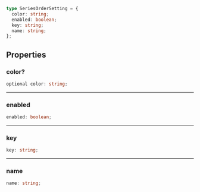 ```ts
type SeriesOrderSetting = {
  color: string;
  enabled: boolean;
  key: string;
  name: string;
};
```

## Properties

### color?

```ts
optional color: string;
```

---

### enabled

```ts
enabled: boolean;
```

---

### key

```ts
key: string;
```

---

### name

```ts
name: string;
```
